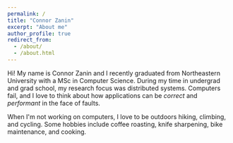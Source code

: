 ```yaml
---
permalink: /
title: "Connor Zanin"
excerpt: "About me"
author_profile: true
redirect_from: 
  - /about/
  - /about.html
---
```


Hi! My name is Connor Zanin and I recently graduated from Northeastern University with a MSc in Computer Science.
During my time in undergrad and grad school, my research focus was distributed systems.
Computers fail, and I love to think about how applications can be _correct_ and _performant_ in the face of faults.

When I'm not working on computers, I love to be outdoors hiking, climbing, and cycling.
Some hobbies include coffee roasting, knife sharpening, bike maintenance, and cooking.
